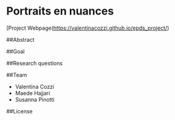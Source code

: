 # Portraits en nuances 
[Project Webpage(https://valentinacozzi.github.io/epds_project/)

##Abstract

##Goal

##Research questions

##Team
* Valentina Cozzi
* Maede Hajjari
* Susanna Pinotti 


##License
